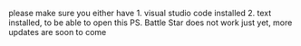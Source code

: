 please make sure you either have 1. visual studio code installed 2. text installed, to be able to open this
PS. Battle Star does not work just yet, more updates are soon to come
